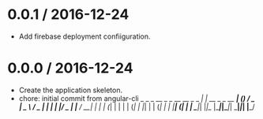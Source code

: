 
0.0.1 / 2016-12-24
==================

  * Add firebase deployment confiiguration.

0.0.0 / 2016-12-24
==================

  * Create the application skeleton.
  * chore: initial commit from angular-cli                           _                      _ _    __ _ _ __   __ _ _   _| | __ _ _ __       ___| (_)   / _  |  _ \ / _  | | | | |/ _  |  __|____ / __| | |  | (_| | | | | (_| | |_| | | (_| | | |_____| (__| | |   \____|_| |_|\__  |\____|_|\____|_|        \___|_|_|               |___/
